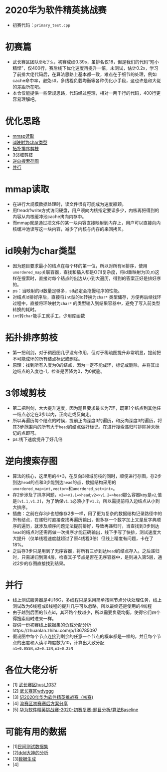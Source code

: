 2020华为软件精英挑战赛
=======
* 初赛代码：`primary_test.cpp`

初赛篇
======
* 武长赛区团队`您吃了么`，初赛成绩0.39s，虽排名仅18，但是我们的代码“短小精悍”，仅400行，赛后线下优化速度再提升一倍，未测试，估计0.2x，学习了前排大佬代码后，在算法思路上基本都一致，难点在于细节的处理，例如cache命中率，避免stl，多线程负载均衡等各种优化小手段，这也许是和大佬的差距所在吧。
* 本仓仅能提供一些常规思路，代码经过整理，相对一两千行的代码，400行更容易理解吧。

优化思路
=========
* [mmap读取](!mmap读取) 
* [id映射为char类型](#id映射为char类型)
* [拓扑排序剪枝](拓扑排序剪枝 ) 
* [3邻域剪枝](3邻域剪枝)
* [逆向搜索存图](逆向搜索存图)
* [并行](并行)

mmap读取 
========
* 在进行大规模数据处理时，读文件很有可能成为速度瓶颈。  
* 用fread/fwrite方式访问硬盘，用户须向内核指定要读多少，内核再把得到的内容从内核缓冲池cache拷向内存中。  
* 而mmap就是通过把文件的某一块内容直接映射到内存上，用户可以直接向内核缓冲池读写这一块内容，减少了内核与内存的来回拷贝。  

id映射为char类型
==============
* 因为题目要求最小的结点在每个环的第一位，所以对所有id排序，使用`unordered_map`关联容器，查找和插入都是O(1)复杂度，将id重映射为[0,n)这样在搜索时，直接对每个结点的出边从小到大遍历，得到的答案正好是排好序的。
* ps：当映射的id数量足够多，stl必定会拖慢程序的性能。
* 对结点id排好序后，直接将`int`型的id转换为`char*` 类型储存，方便再后续找环过程中，直接将环映射为`char*` 的类型输入到结果容器中，避免了写入前类型转换的耗时。
* `int`转`char`能手工就手工，少用库函数

拓扑排序剪枝 
===========
* 第一把利剑，对于稠密图几乎没有作用，但对于稀疏图提升非常明显，提前把不可能成环的所有结点标记或删除。
* 原理：找到所有入度为0的结点，因为一定不能成环，标记或删除，并将其出边结点的入度也-1，检查是否降为0，为0就删。

3邻域剪枝
========
* 第二把利剑，大大提升速度，因为题目要求最长为7环，既第1个结点到其他任一结点必定在3步以内，正向走或反向走。
* 所以再遍历每个结点的时候，提前正向深度3的遍历，和反向深度3的遍历，将其3步范围内的所有大于`head`的结点做好标记。在进行搜索递归时排除掉未标记的点即可。
* ps:线下速度提升了好几倍

逆向搜索存图
===========
* 算法的核心，这里用的4+3，在反向3领域剪枝的同时，顺便进行存图，存2步到达`head`的点和3步能到达`head`的点，数据结构采用的`unordered_map<int,vector>`和`unordered_set<int>`。
* 存2步涉及了排序问题，`v2=>v1.1=>head`;`v2=>v1.2=>head`那么容器key是`v2`,值是`[v1.1,v1.2]`，为了确保`v1.1`必须小于`v1.2`，所以需提前将入边结点从小到大排序。
* 插曲：之前在存3步也想像存2步一样，用了更为复杂的数据结构记录路径中的所有结点，在递归时直接查找再遍历输出，但多存一个数字加上又是反字典顺序的遍历，就涉及顺序问题无法提前排好，导致再递归时，当查找到3步到达`head`的结点时还需再做一次排序才能正确输出，线下手写了快排，测试速度大大提升（仅单线程速度就超过了原4线程3倍）但线上精度有问题，卡在了18%。
* 之后存3步只是用到了无序容器，将所有三步到达`head`的结点存入。之后递归时，只需递归到第4层，检查其子节点是否在无序容器中，是则进入第5层，通过2步的存图直接找到结果。

并行
====
* 线上测试服务器是4U16G，多线程只是采用简单按照节点分块处理任务，线上测试改为6线程或8线程的提升几乎可以忽略，所以最终还是使用的4线程
* 由于越到后面的节点id，其环路个数越少，所以需要负载均衡，使得它们四个得搜索用时进来一样。
* 提供一份初赛线上数据集的负载分配分析https://zhuanlan.zhihu.com/p/136785097  
* 假设图中每个节点连接到剩余的任意一个节点的概率都是一样的，并且每个节点的出度和入读平均度数为10，计算出大致分配`n1=0.055N,n2=0.13N,n3=0.25N`

各位大佬分析
=========
* [1] [武长赛区hust_1037](https://github.com/trybesthbk/-Huawei-Code-Craft-)  
* [2] [武长赛区wdyggg](https://github.com/trybesthbk/-Huawei-Code-Craft-)  
* [3] [记2020年华为软件精英挑战赛（初赛)](https://zhuanlan.zhihu.com/p/136785097)  
* [4] [渝赛区初赛赛后方案分享](https://blog.csdn.net/qq_34914551/article/details/105788200)  
* [5] [华为软件精英挑战赛-2020-初赛复赛-题目分析/算法Baseline](https://zhuanlan.zhihu.com/p/125764650)  

可能有用的数据
==========
* [1][民间测试数据集](https://github.com/liusen1006/2020HuaweiCodecraft-TestData)  
* [2][ddd大神的分析](https://github.com/justarandomstring/2020-Huawei-Code-Craft)  
* [3][数据生成](https://github.com/byl0561/HWcode2020-TestData)  
* [4]  
